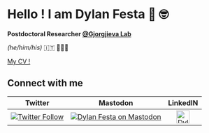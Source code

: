 # Hello ! I am Dylan Festa 👋 🤓

**Postdoctoral Researcher [@Gjorgjieva Lab](https://www1.ls.tum.de/compneuro/home/)**

*(he/him/his)* :it: 🍕🍷😴

[My CV !](https://github.com/dylanfesta/dylanfesta/raw/master/static/FestaD_cv.pdf)

## Connect with me

| Twitter | Mastodon | LinkedIN |
| :-----: | :----: | :-------: |
[![Twitter Follow](https://img.shields.io/twitter/follow/dylanfesta.svg?style=social)](https://twitter.com/dylanfesta) | <a rel="me" href="https://scholar.social/@dylanfesta"> <img align="center" alt="Dylan Festa on Mastodon" src="https://img.shields.io/badge/-@dylanfesta@scholar.social-%232B90D9?style=flat-square&logo=mastodon&logoColor=white"/> </a>| <a href="https://www.linkedin.com/in/dylanfesta/">  <img align="center" alt="Dylan Festa Linkedin" width="30px" src="https://firebasestorage.googleapis.com/v0/b/github--images.appspot.com/o/Github%20images%2Flinkedin.svg?alt=media&token=0e662ab8-db11-475a-9c43-18d89bcdfde0" />
</a> 

<!--
- 🔭 I’m currently working on ...
- 🌱 I’m currently learning ...
- 👯 I’m looking to collaborate on ...
- 🤔 I’m looking for help with ...
- 💬 Ask me about ...
- 📫 How to reach me: ...
- 😄 Pronouns: ...
- ⚡ Fun fact: ...
-->

